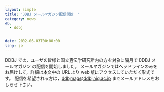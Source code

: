 ```yaml
---
layout: simple
title: 'DDBJ メールマガジン配信開始　'
category: news
db:
  - ddbj


date: 2002-06-03T00:00:00
lang: ja
---
```


DDBJ では，ユーザの皆様と国立遺伝学研究所内の方を対象に隔月で DDBJ メールマガジン の配信を開始しました。 メールマガジンではヘッドラインのみをお届けして，詳細は本文中の URL より web 版にアクセスしていただく形式です。 配信を希望される方は，ddbjmag@ddbj.nig.ac.jp までメールアドレスをおしらせ下さい。

